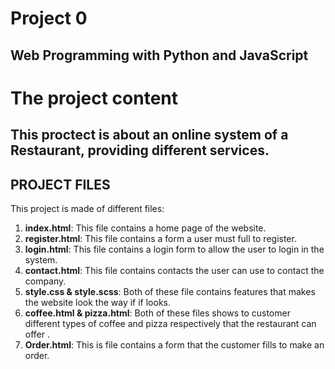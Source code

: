 # Project 0

Web Programming with Python and JavaScript
---

# The project content
  This proctect is about an online system of a Restaurant, providing different services.
---

## PROJECT FILES

This project is made of different files:
1. **index.html**: This file contains a home page of the website.
2. **register.html**: This file contains a form a user must full to register.
3. **login.html**: This file contains a login form to allow the user to login in the system. 
4. **contact.html**: This file contains contacts the user can use to contact the company.
5. **style.css & style.scss**: Both of these file contains features that makes the website look 								the way if if looks. 
6. **coffee.html & pizza.html**: Both of these files shows to customer different types of 										coffee and pizza respectively that the restaurant can offer .
7. **Order.html**: This is file contains a form that the customer fills to make an order.
